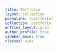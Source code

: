 ```yaml
---
title: Portfolio
layout: collection
permalink: /portfolio/
collection: portfolio
entries_layout: grid
author_profile: true
sidebar_main: true
classes: wide
---
```

